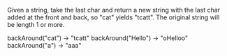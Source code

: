 
Given a string, take the last char and return a new string with the last char added at the front and back, so "cat" yields "tcatt". The original string will be length 1 or more.

backAround("cat") → "tcatt"
backAround("Hello") → "oHelloo"
backAround("a") → "aaa"
